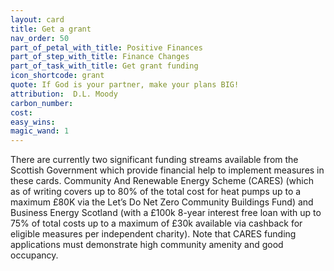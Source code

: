 ```yaml
---
layout: card
title: Get a grant 
nav_order: 50
part_of_petal_with_title: Positive Finances
part_of_step_with_title: Finance Changes
part_of_task_with_title: Get grant funding
icon_shortcode: grant
quote: If God is your partner, make your plans BIG!
attribution:  D.L. Moody
carbon_number: 
cost: 
easy_wins: 
magic_wand: 1
---
```


<p>There are currently two significant funding streams available from the Scottish Government which provide financial help to implement measures in these cards. Community And Renewable Energy Scheme (CARES) (which as of writing covers up to 80% of the total cost for heat pumps up to a maximum £80K via the Let’s Do Net Zero Community Buildings Fund) and Business Energy Scotland (with a £100k 8-year interest free loan with up to 75% of total costs up to a maximum of £30k available via cashback for eligible measures per independent charity). Note that CARES funding applications must demonstrate high community amenity and good occupancy.</p> 
